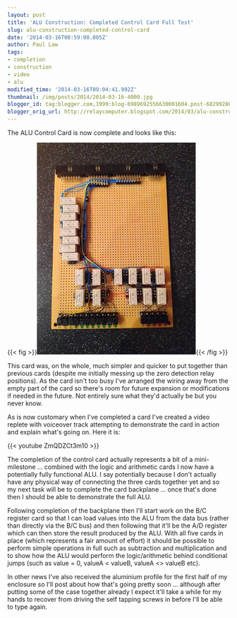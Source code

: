 ```yaml
---
layout: post
title: 'ALU Construction: Completed Control Card Full Test'
slug: alu-construction-completed-control-card
date: '2014-03-16T08:59:00.005Z'
author: Paul Law
tags:
- completion
- construction
- video
- alu
modified_time: '2014-03-16T09:04:41.992Z'
thumbnail: /img/posts/2014/2014-03-16-4000.jpg
blogger_id: tag:blogger.com,1999:blog-6989692556630001604.post-6829928647556611617
blogger_orig_url: http://relaycomputer.blogspot.com/2014/03/alu-construction-completed-control-card.html
---
```


The ALU Control Card is now complete and looks like this:

{{< fig >}}![ALU Control Card](/img/posts/2014/2014-03-16-0000.jpg){{< /fig >}}

This card was, on the 
whole, much simpler and quicker to put together than previous cards (despite 
me initially messing up the zero detection relay positions). As the card isn't 
too busy I've arranged the wiring away from the empty part of the card so 
there's room for future expansion or modifications if needed in the future. 
Not entirely sure what they'd actually be but you never know.

As is 
now customary when I've completed a card I've created a video replete with 
voiceover track attempting to demonstrate the card in action and explain 
what's going on. Here it is:

{{< youtube ZmQDZCt3m10 >}}

The 
completion of the control card actually represents a bit of a mini-milestone 
... combined with the logic and arithmetic cards I now have a potentially 
fully functional ALU. I say potentially because I don't actually have any 
physical way of connecting the three cards together yet and so my next task 
will be to complete the card backplane ... once that's done then I should be 
able to demonstrate the full ALU.

Following completion of the 
backplane then I'll start work on the B/C register card so that I can load 
values into the ALU from the data bus (rather than directly via the B/C bus) 
and then following that it'll be the A/D register which can then store the 
result produced by the ALU. With all five cards in place (which represents a 
fair amount of effort) it should be possible to perform simple operations in 
full such as subtraction and multiplication and to show how the ALU would 
perform the logic/arithmetic behind conditional jumps (such as value = 0, 
valueA &lt; valueB, valueA &lt;&gt; valueB etc).

In other news I've 
also received the aluminium profile for the first half of my enclosure so I'll 
post about how that's going pretty soon ... although after putting some of the 
case together already I expect it'll take a while for my hands to recover from 
driving the self tapping screws in before I'll be able to type again. 
